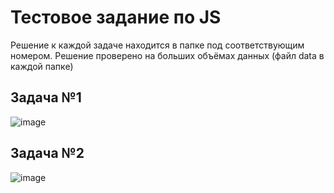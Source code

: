 # Тестовое задание по JS

Решение к каждой задаче находится в папке под соответствующим номером. 
Решение проверено на больших объёмах данных (файл data в каждой папке)

## Задача №1
![image](https://user-images.githubusercontent.com/79718282/187033693-4fca9f09-d30e-420a-9f3a-537985a32609.png)

## Задача №2
![image](https://user-images.githubusercontent.com/79718282/190915681-23d0720b-c3a1-4a4d-957a-b07ded15242d.png)
